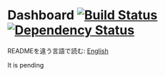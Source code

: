 Dashboard [![Build Status](https://travis-ci.org/SIROK/dashboard.svg?branch=master)](https://travis-ci.org/SIROK/dashboard) [![Dependency Status](https://gemnasium.com/SIROK/bootstrap-dashboard.svg)](https://gemnasium.com/SIROK/bootstrap-dashboard)
===================

READMEを違う言語で読む: [English](README.md)

It is pending
